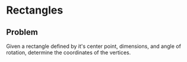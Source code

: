 # Rectangles

## Problem
Given a rectangle defined by it's center point, dimensions, and angle of rotation,
determine the coordinates of the vertices.
